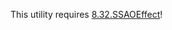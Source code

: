 This utility requires [8.32.SSAOEffect](https://github.com/A3DPlatform/Alternativa3D/tree/8.32.SSAOEffect)!
